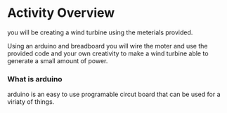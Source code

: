 # Activity Overview 

you will be creating a wind turbine using the meterials provided.

Using an arduino and breadboard you will wire the moter and use the provided code and your own creativity to make a wind turbine able to generate a small amount of power.

### What is arduino
arduino is an easy to use programable circut board that can be used for a viriaty of things.
